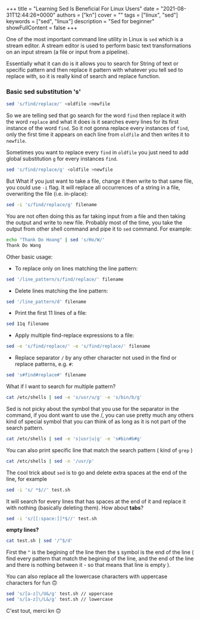 +++
title = "Learning Sed Is Beneficial For Linux Users"
date = "2021-08-31T12:44:26+0000"
authors = ["kn"]
cover = ""
tags = ["linux", "sed"]
keywords = ["sed", "linux"]
description = "Sed for beginner"
showFullContent = false
+++

One of the most important command line utility in Linux is `sed` which is a stream editor.
A stream editor is used to perform basic text transformations on an input stream (a file or input from a pipeline).

Essentially what it can do is it allows you to search for String of text or specific pattern and then replace it pattern with whatever you tell sed to replace with, so it is really kind of search and replace function.

### Basic sed substitution 's'

```bash
sed 's/find/replace/' <oldfile >newfile
```

So we are telling sed that go search for the word `find` then replace it with the word `replace` and what it does is it searches every lines for its first instance of the word `find`. So it not gonna replace every instances of `find`, only the first time it appears on each line from `oldfile` and then writes it to `newfile`.

Sometimes you want to replace every `find` in `oldfile` you just need to add global substitution `g` for every instances `find`. 

```bash
sed 's/find/replace/g' <oldfile >newfile
```

But What if you just want to take a file, change it then write to that same file, you could use `-i` flag.
It will replace all occurrences of a string in a file, overwriting the file (i.e. in-place):

```bash
sed -i 's/find/replace/g' filename
```

You are not often doing this as far taking input from a file and then taking the output and write to new file. Probably most of the time, you take the output from other shell command and pipe it to `sed` command. For example:

```bash
echo "Thank Do Hoang" | sed 's/Ho/W/'
Thank Do Wang
```

Other basic usage:

- To replace only on lines matching the line pattern:

```bash
sed '/line_pattern/s/find/replace/' filename
```

- Delete lines matching the line pattern:

```bash
sed '/line_pattern/d' filename
```

- Print the first 11 lines of a file:

```bash
sed 11q filename
```

- Apply multiple find-replace expressions to a file:

```bash
sed -e 's/find/replace/' -e 's/find/replace/' filename
```

- Replace separator `/` by any other character not used in the find or replace patterns, e.g. `#`:

```bash
sed 's#find#replace#' filename
```

What if I want to search for multiple pattern?

```bash
cat /etc/shells | sed -e 's/usr/u/g' -e 's/bin/b/g'
```

Sed is not picky about the symbol that you use for the separator in the
command, if you dont want to use the /, you can use pretty much any others kind of special symbol that you can think of as long as it is not part of the search pattern.

```bash
cat /etc/shells | sed -e 's|usr|u|g' -e 's#bin#b#g'
```

You can also print specific line that match the search pattern ( kind of `grep` )

```bash
cat /etc/shells | sed -n '/usr/p'
```

The cool trick about `sed` is to go and delete extra spaces at the end of the line, for example

```bash
sed -i 's/ *$//' test.sh
```

It will search for every lines that has spaces at the end of it and replace it with nothing (basically deleting them).
How about **tabs**?

```bash
sed -i 's/[[:space:]]*$//' test.sh
```

**empty lines?**

```bash
cat test.sh | sed '/^$/d'
```

First the `^` is the begining of the line then the `$` symbol is the end of the line ( find every pattern that match the begining of the line, and the end of the line and there is nothing between it - so that means that line is empty ).

You can also replace all the lowercase characters with uppercase characters for fun 🙃

```bash
sed 's/[a-z]\/U&/g' test.sh // uppercase
sed 's/[a-z]\/L&/g' test.sh // lowercase
```

C'est tout, merci kn 🙃
